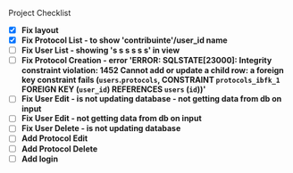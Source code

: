 Project Checklist

- [x] **Fix layout**
- [x] **Fix Protocol List - to show 'contribuinte'/user_id name**
- [ ] **Fix User List - showing 's s s s s s' in view**
- [ ] **Fix Protocol Creation - error 'ERROR: SQLSTATE[23000]: Integrity constraint violation: 1452 Cannot add or update a child row: a foreign key constraint fails (`users`.`protocols`, CONSTRAINT `protocols_ibfk_1` FOREIGN KEY (`user_id`) REFERENCES `users` (`id`))'**
- [ ] **Fix User Edit - is not updating database - not getting data from db on input**
- [ ] **Fix User Edit - not getting data from db on input**
- [ ] **Fix User Delete - is not updating database**
- [ ] **Add Protocol Edit**
- [ ] **Add Protocol Delete**
- [ ] **Add login**